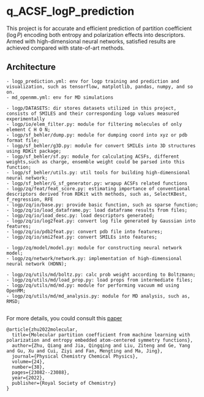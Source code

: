 # q_ACSF_logP_prediction

This project is for accurate and efficient prediction of partition coefficient ($\log P$) encoding both entropy and polarization effects into descriptors. Armed with high-dimensional neural networks, satisfied results are achieved compared with state-of-art methods. 

## Architecture
```
- logp_prediction.yml: env for logp training and prediction and visualization, such as tensorflow, matplotlib, pandas, numpy, and so on.
- md_openmm.yml: env for MD simulations

- logp/DATASETS: dir stores datasets utilized in this project, consists of SMILES and their corresponding logp values measured experimentally
- logp/io/elem_filter.py: module for filtering molecules of only element C H O N;
- logp/sf_behler/dump.py: module for dumping coord into xyz or pdb format file;
- logp/sf_behler/g3D.py: module for convert SMILEs into 3D structures using RDKit package;
- logp/sf_behler/sf.py: module for calculating ACSFs, different weights,such as charge, ensemble weight could be parsed into this function;
- logp/sf_behler/utils.py: util tools for building high-dimensional neural network;
- logp/sf_behler/G_sf_generator.py: wrapup ACSFs related functions
- logp/zq/feat/feat_score.py: estimating importance of conventional descriptors derived from RDKit with methods, such as, SelectKBest, f_regression, RFE
- logp/zq/io/base.py: provide basic function, such as sparse function;
- logp/zq/io/load_dataframe.py: load dataframe results from files;
- logp/zq/io/load_desc.py: load descriptors generated;
- logp/zq/io/log2feat.py: convert log file generated by Gaussian into features;
- logp/zq/io/pdb2feat.py: convert pdb file into features;
- logp/zq/io/smi2feat.py: convert SMILEs into features;

- logp/zq/model/model.py: module for constructing neural network model;
- logp/zq/network/network.py: implementation of high-dimensional neural network (HDNN);

- logp/zq/utils/md/boltz.py: calc prob weight according to Boltzmann;
- logp/zq/utils/md/load_prop.py: load props from intermediate files;
- logp/zq/utils/md/md.py: module for performing vacuum md using OpenMM;
- logp/zq/utils/md/md_analysis.py: module for MD analysis, such as, RMSD;


```







For more details, you could consult this [paper](https://pubs.rsc.org/en/content/articlelanding/2022/CP/D2CP02648A)
```
@article{zhu2022molecular,
  title={Molecular partition coefficient from machine learning with polarization and entropy embedded atom-centered symmetry functions},
  author={Zhu, Qiang and Jia, Qingqing and Liu, Ziteng and Ge, Yang and Gu, Xu and Cui, Ziyi and Fan, Mengting and Ma, Jing},
  journal={Physical Chemistry Chemical Physics},
  volume={24},
  number={38},
  pages={23082--23088},
  year={2022},
  publisher={Royal Society of Chemistry}
}
```

